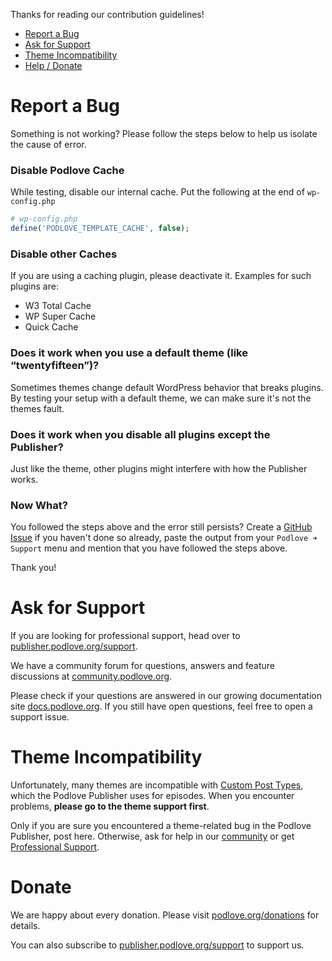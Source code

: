 Thanks for reading our contribution guidelines!

* [Report a Bug](#report-bug)
* [Ask for Support](#request-support)
* [Theme Incompatibility](#theme-compat)
* [Help / Donate](#donate)

<a name=“report-bug”></a>
# Report a Bug

Something is not working?
Please follow the steps below to help us isolate the cause of error.

### Disable Podlove Cache

While testing, disable our internal cache. Put the following at the end of `wp-config.php`

```php
# wp-config.php
define('PODLOVE_TEMPLATE_CACHE', false);
```

### Disable other Caches

If you are using a caching plugin, please deactivate it. Examples for such plugins are:

- W3 Total Cache
- WP Super Cache
- Quick Cache

### Does it work when you use a default theme (like “twentyfifteen”)?

Sometimes themes change default WordPress behavior that breaks plugins. By testing your setup with a default theme, we can make sure it's not the themes fault.

### Does it work when you disable all plugins except the Publisher?

Just like the theme, other plugins might interfere with how the Publisher works.

### Now What?

You followed the steps above and the error still persists?
Create a [GitHub Issue](https://github.com/podlove/podlove-publisher/issues) if you haven't done so already, paste the output from your `Podlove ➜ Support` menu and mention that you have followed the steps above.

Thank you!

<a name=“request-support”></a>
# Ask for Support

If you are looking for professional support, head over to [publisher.podlove.org/support](//publisher.podlove.org/support/).

We have a community forum for questions, answers and feature discussions at [community.podlove.org](https://community.podlove.org).

Please check if your questions are answered in our growing documentation site [docs.podlove.org](http://docs.podlove.org). If you still have open questions, feel free to open a support issue.

<a name="theme-compat"></a>
# Theme Incompatibility

Unfortunately, many themes are incompatible with [Custom Post Types](https://codex.wordpress.org/Post_Types), which the Podlove Publisher uses for episodes. When you encounter problems, **please go to the theme support first**.

Only if you are sure you encountered a theme-related bug in the Podlove Publisher, post here. Otherwise, ask for help in our [community](https://community.podlove.org) or get [Professional Support](//publisher.podlove.org/support/).

<a name=“donate”></a>
# Donate

We are happy about every donation. Please visit [podlove.org/donations](http://podlove.org/donations/) for details.

You can also subscribe to [publisher.podlove.org/support](//publisher.podlove.org/support/) to support us.